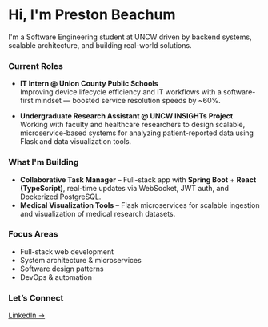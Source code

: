 # Hi, I'm Preston Beachum 

I'm a Software Engineering student at UNCW driven by backend systems, scalable architecture, and building real-world solutions.

###  Current Roles
- **IT Intern @ Union County Public Schools**  
  Improving device lifecycle efficiency and IT workflows with a software-first mindset — boosted service resolution speeds by ~60%.

- **Undergraduate Research Assistant @ UNCW INSIGHTs Project**  
  Working with faculty and healthcare researchers to design scalable, microservice-based systems for analyzing patient-reported data using Flask and data visualization tools.

###  What I'm Building
-  **Collaborative Task Manager** – Full-stack app with **Spring Boot** + **React (TypeScript)**, real-time updates via WebSocket, JWT auth, and Dockerized PostgreSQL.
-  **Medical Visualization Tools** – Flask microservices for scalable ingestion and visualization of medical research datasets.

###  Focus Areas
- Full-stack web development  
- System architecture & microservices  
- Software design patterns  
- DevOps & automation

###  Let’s Connect
[LinkedIn →](https://www.linkedin.com/in/preston-beachum-a3b7b12ba)

<!--
**prestonbeachum/prestonbeachum** is a ✨ _special_ ✨ repository because its `README.md` (this file) appears on your GitHub profile.

Here are some ideas to get you started:

- 🔭 I’m currently working on ...
- 🌱 I’m currently learning ...
- 👯 I’m looking to collaborate on ...
- 🤔 I’m looking for help with ...
- 💬 Ask me about ...
- 📫 How to reach me: ...
- 😄 Pronouns: ...
- ⚡ Fun fact: ...
-->
